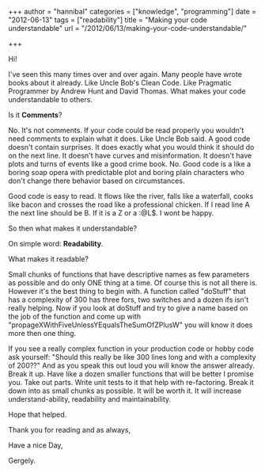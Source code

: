 +++
author = "hannibal"
categories = ["knowledge", "programming"]
date = "2012-06-13"
tags = ["readability"]
title = "Making your code understandable"
url = "/2012/06/13/making-your-code-understandable/"

+++

Hi!

I've seen this many times over and over again. Many people have wrote books about it already. Like Uncle Bob's Clean Code. Like Pragmatic Programmer by Andrew Hunt and David Thomas. What makes your code understandable to others.

Is it **Comments**?

No. It's not comments. If your code could be read properly you wouldn't need comments to explain what it does. Like Uncle Bob said. A good code doesn't contain surprises. It does exactly what you would think it should do on the next line. It doesn't have curves and misinformation. It doesn't have plots and turns of events like a good crime book. No. Good code is a like a boring soap opera with predictable plot and boring plain characters who don't change there behavior based on circumstances.

Good code is easy to read. It flows like the river, falls like a waterfall, cooks like bacon and crosses the road like a professional chicken. If I read line A the next line should be B. If it is a Z or a :@L$. I wont be happy.

So then what makes it understandable?

On simple word: **Readability**.

What makes it readable?

Small chunks of functions that have descriptive names as few parameters as possible and do only ONE thing at a time. Of course this is not all there is. However it's the best thing to begin with. A function called "doStuff" that has a complexity of 300 has three fors, two switches and a dozen ifs isn't really helping. Now if you look at doStuff and try to give a name based on the job of the function and come up with "propageXWithFiveUnlessYEqualsTheSumOfZPlusW" you will know it does more then one thing.

If you see a really complex function in your production code or hobby code ask yourself: "Should this really be like 300 lines long and with a complexity of 200??" And as you speak this out loud you will know the answer already. Break it up. Have like a dozen smaller functions that will be better I promise you. Take out parts. Write unit tests to it that help with re-factoring. Break it down into as small chunks as possible. It will be worth it. It will increase understand-ability, readability and maintainability.

Hope that helped.

Thank you for reading and as always,

Have a nice Day,

Gergely.